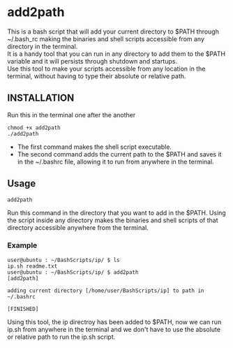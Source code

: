 # add2path
This is a bash script that will add your current directory to $PATH through ~/.bash_rc making the binaries and shell scripts accessible from any directory in the terminal.  
It is a handy tool that you can run in any directory to add them to the $PATH variable and it will persists through shutdown and startups.  
Use this tool to make your scripts accessible from any location in the terminal, without having to type their absolute or relative path.

## INSTALLATION
Run this in the terminal one after the another
```
chmod +x add2path
./add2path

```
- The first command makes the shell script executable.  
- The second command adds the current path to the $PATH and saves it in the ~/.bashrc file, allowing it to run from anywhere in the terminal.  

## Usage
```
add2path
```

Run this command in the directory that you want to add in the $PATH. Using the script inside any directory makes the binaries and shell scripts of that directory accessible anywhere from the terminal.

### Example
```
user@ubuntu : ~/BashScripts/ip/ $ ls
ip.sh readme.txt
user@ubuntu : ~/BashScripts/ip/ $ add2path
[add2path]

adding current directory [/home/user/BashScripts/ip] to path in ~/.bashrc 

[FINISHED]

```
Using this tool, the ip directroy has been added to $PATH, now we can run ip.sh from anywhere in the terminal and we don't have to use the absolute or relative path to run the ip.sh script.

